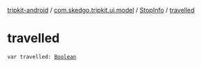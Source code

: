 [tripkit-android](../../index.md) / [com.skedgo.tripkit.ui.model](../index.md) / [StopInfo](index.md) / [travelled](./travelled.md)

# travelled

`var travelled: `[`Boolean`](https://kotlinlang.org/api/latest/jvm/stdlib/kotlin/-boolean/index.html)